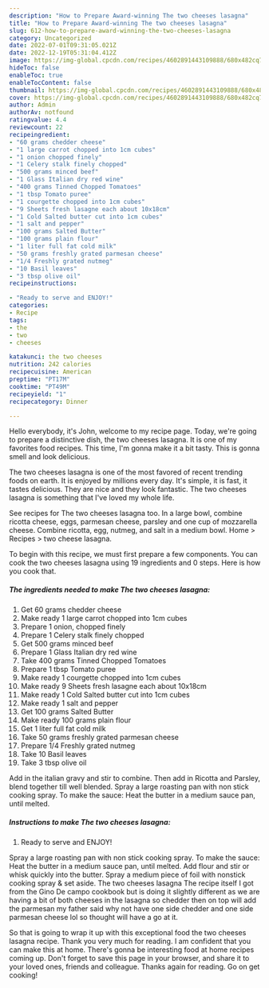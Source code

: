 ```yaml
---
description: "How to Prepare Award-winning The two cheeses lasagna"
title: "How to Prepare Award-winning The two cheeses lasagna"
slug: 612-how-to-prepare-award-winning-the-two-cheeses-lasagna
category: Uncategorized
date: 2022-07-01T09:31:05.021Z
date: 2022-12-19T05:31:04.412Z
image: https://img-global.cpcdn.com/recipes/4602891443109888/680x482cq70/the-two-cheeses-lasagna-recipe-main-photo.jpg
hideToc: false
enableToc: true
enableTocContent: false
thumbnail: https://img-global.cpcdn.com/recipes/4602891443109888/680x482cq70/the-two-cheeses-lasagna-recipe-main-photo.jpg
cover: https://img-global.cpcdn.com/recipes/4602891443109888/680x482cq70/the-two-cheeses-lasagna-recipe-main-photo.jpg
author: Admin
authorAv: notfound
ratingvalue: 4.4
reviewcount: 22
recipeingredient:
- "60 grams chedder cheese"
- "1 large carrot chopped into 1cm cubes"
- "1 onion chopped finely"
- "1 Celery stalk finely chopped"
- "500 grams minced beef"
- "1 Glass Italian dry red wine"
- "400 grams Tinned Chopped Tomatoes"
- "1 tbsp Tomato puree"
- "1 courgette chopped into 1cm cubes"
- "9 Sheets fresh lasagne each about 10x18cm"
- "1 Cold Salted butter cut into 1cm cubes"
- "1 salt and pepper"
- "100 grams Salted Butter"
- "100 grams plain flour"
- "1 liter full fat cold milk"
- "50 grams freshly grated parmesan cheese"
- "1/4 Freshly grated nutmeg"
- "10 Basil leaves"
- "3 tbsp olive oil"
recipeinstructions:

- "Ready to serve and ENJOY!"
categories:
- Recipe
tags:
- the
- two
- cheeses

katakunci: the two cheeses 
nutrition: 242 calories
recipecuisine: American
preptime: "PT17M"
cooktime: "PT49M"
recipeyield: "1"
recipecategory: Dinner

---
```



Hello everybody, it's John, welcome to my recipe page. Today, we're going to prepare a distinctive dish, the two cheeses lasagna. It is one of my favorites food recipes. This time, I'm gonna make it a bit tasty. This is gonna smell and look delicious.

The two cheeses lasagna is one of the most favored of recent trending foods on earth. It is enjoyed by millions every day. It's simple, it is fast, it tastes delicious. They are nice and they look fantastic. The two cheeses lasagna is something that I've loved my whole life.

See recipes for The two cheeses lasagna too. In a large bowl, combine ricotta cheese, eggs, parmesan cheese, parsley and one cup of mozzarella cheese. Combine ricotta, egg, nutmeg, and salt in a medium bowl. Home &gt; Recipes &gt; two cheese lasagna.


To begin with this recipe, we must first prepare a few components. You can cook the two cheeses lasagna using 19 ingredients and 0 steps. Here is how you cook that.

<!--inarticleads1-->

##### The ingredients needed to make The two cheeses lasagna:

1. Get 60 grams chedder cheese
1. Make ready 1 large carrot chopped into 1cm cubes
1. Prepare 1 onion, chopped finely
1. Prepare 1 Celery stalk finely chopped
1. Get 500 grams minced beef
1. Prepare 1 Glass Italian dry red wine
1. Take 400 grams Tinned Chopped Tomatoes
1. Prepare 1 tbsp Tomato puree
1. Make ready 1 courgette chopped into 1cm cubes
1. Make ready 9 Sheets fresh lasagne each about 10x18cm
1. Make ready 1 Cold Salted butter cut into 1cm cubes
1. Make ready 1 salt and pepper
1. Get 100 grams Salted Butter
1. Make ready 100 grams plain flour
1. Get 1 liter full fat cold milk
1. Take 50 grams freshly grated parmesan cheese
1. Prepare 1/4 Freshly grated nutmeg
1. Take 10 Basil leaves
1. Take 3 tbsp olive oil


Add in the italian gravy and stir to combine. Then add in Ricotta and Parsley, blend together till well blended. Spray a large roasting pan with non stick cooking spray. To make the sauce: Heat the butter in a medium sauce pan, until melted. 

<!--inarticleads2-->

##### Instructions to make The two cheeses lasagna:


1. Ready to serve and ENJOY!

Spray a large roasting pan with non stick cooking spray. To make the sauce: Heat the butter in a medium sauce pan, until melted. Add flour and stir or whisk quickly into the butter. Spray a medium piece of foil with nonstick cooking spray &amp; set aside. The two cheeses lasagna The recipe itself I got from the Gino De campo cookbook but is doing it slightly different as we are having a bit of both cheeses in the lasagna so chedder then on top will add the parmesan my father said why not have one side chedder and one side parmesan cheese lol so thought will have a go at it. 

So that is going to wrap it up with this exceptional food the two cheeses lasagna recipe. Thank you very much for reading. I am confident that you can make this at home. There's gonna be interesting food at home recipes coming up. Don't forget to save this page in your browser, and share it to your loved ones, friends and colleague. Thanks again for reading. Go on get cooking!
